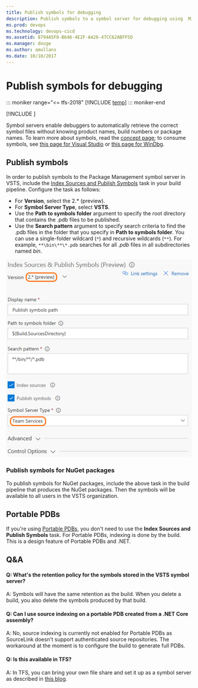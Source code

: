 ```yaml
---
title: Publish symbols for debugging
description: Publish symbols to a symbol server for debugging using  Microsoft Visual Studio Team Services (VSTS) and Microsoft Team Foundation Server (TFS)
ms.prod: devops
ms.technology: devops-cicd
ms.assetid: 8794A5F8-B646-4E2F-A426-47CC62ABFF5D
ms.manager: douge
ms.author: amullans
ms.date: 10/18/2017
---
```


# Publish symbols for debugging

::: moniker range="<= tfs-2018"
[!INCLUDE [temp](../_shared/concept-rename-note.md)]
::: moniker-end

[!INCLUDE [](../../package/_shared/availability-symbols.md)]

Symbol servers enable debuggers to automatically retrieve the correct symbol files without knowing product names, build numbers or package names. To learn more about symbols, read the [concept page](/vsts/package/concepts/symbols); to consume symbols, see [this page for Visual Studio](/vsts/package/symbols/debug-with-symbols-visual-studio) or [this page for WinDbg](/vsts/package/symbols/debug-with-symbols-windbg).

## Publish symbols
In order to publish symbols to the Package Management symbol server in VSTS, include the [Index Sources and Publish Symbols](../tasks/build/index-sources-publish-symbols.md) task in your build pipeline. Configure the task as follows:

* For **Version**, select the 2.\* (preview).  
* For **Symbol Server Type**, select **VSTS**. 
* Use the **Path to symbols folder** argument to specify the root directory that contains the .pdb files to be published. 
* Use the **Search pattern** argument to specify search criteria to find the .pdb files in the folder that you specify in **Path to symbols folder**. You can use a single-folder wildcard (```*```) and recursive wildcards (```**```).
For example, ```**\bin\**\*.pdb``` searches for all *.pdb* files in all subdirectories named *bin*.

![Publish Symbols Task](_img/symboltaskv2.png)

### Publish symbols for NuGet packages
To publish symbols for NuGet packages, include the above task in the build pipeline that produces the NuGet packages. Then the symbols will be available to all users in the VSTS organization.

## Portable PDBs

If you're using [Portable PDBs](https://github.com/dotnet/core/blob/master/Documentation/diagnostics/portable_pdb.md), you don't need to use the **Index Sources and Publish Symbols** task. For Portable PDBs, indexing is done by the build. This is a design feature of Portable PDBs and .NET.

## Q&A

<!-- BEGINSECTION class="md-qanda" -->

#### Q: What's the retention policy for the symbols stored in the VSTS symbol server?

A: Symbols will have the same retention as the build. When you delete a build, you also delete the symbols produced by that build.

#### Q: Can I use source indexing on a portable PDB created from a .NET Core assembly?

A: No, source indexing is currently not enabled for Portable PDBs as SourceLink doesn't support authenticated source repositories. The workaround at the moment is to configure the build to generate full PDBs.

#### Q: Is this available in TFS?

A: In TFS, you can bring your own file share and set it up as a symbol server as described in [this blog](https://edsquared.com/source-server-and-symbol-server-support-in-tfs-2010-cf35ed5527e2). 

<!-- ENDSECTION -->